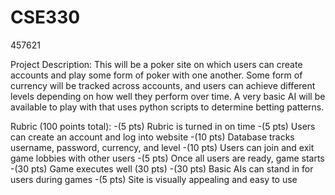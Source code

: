 # CSE330
457621

Project Description: This will be a poker site on which users can create accounts and play some form of poker with one another. Some form of currency will be tracked across accounts, and users can achieve different levels depending on how well they perform over time. A very basic AI will be available to play with that uses python scripts to determine betting patterns.


Rubric (100 points total):
-(5 pts) Rubric is turned in on time
-(5 pts) Users can create an account and log into website
-(10 pts) Database tracks username, password, currency, and level
-(10 pts) Users can join and exit game lobbies with other users
-(5 pts) Once all users are ready, game starts
-(30 pts) Game executes well (30 pts)
-(30 pts) Basic AIs can stand in for users during games
-(5 pts) Site is visually appealing and easy to use
